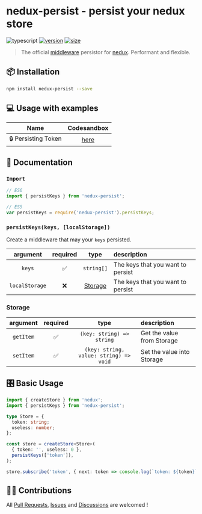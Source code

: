 # nedux-persist - persist your nedux store

![typescript](https://img.shields.io/badge/-typescript-blueviolet) [![version](https://img.shields.io/badge/version-beta-blue)](https://www.npmjs.com/package/nedux-persist) [![size](https://img.shields.io/bundlephobia/minzip/nedux-persist?color=green&label=size)](https://www.npmjs.com/package/nedux-persist)

> The official [middleware](https://github.com/lucasmrdt/nedux#%EF%B8%8F-middlewares) persistor for [nedux](https://github.com/lucasmrdt/nedux). Performant and flexible.

## 📦 Installation

```bash
npm install nedux-persist --save
```

## 💻 Usage with examples

|        Name         |                                        Codesandbox                                         |
| :-----------------: | :----------------------------------------------------------------------------------------: |
| 🔒 Persisting Token | [here](https://codesandbox.io/s/new-feather-777tm?fontsize=14&hidenavigation=1&theme=dark) | [here](https://codesandbox.io/s/nedux-todos-nm8j0?fontsize=14&hidenavigation=1&theme=dark) |

## 📜 Documentation

### `Import`

```javascript
// ES6
import { persistKeys } from 'nedux-persist';

// ES5
var persistKeys = require('nedux-persist').persistKeys;
```

### `persistKeys(keys, [localStorage])`

Create a middleware that may your `keys` persisted.

|    argument    | required |        type         | description                       |
| :------------: | :------: | :-----------------: | :-------------------------------- |
|     `keys`     |    ✅    |     `string[]`      | The keys that you want to persist |
| `localStorage` |    ❌    | [Storage](#storage) | The keys that you want to persist |

<a id="storage"></a>

### Storage

| argument  | required |                  type                  | description                |
| :-------: | :------: | :------------------------------------: | :------------------------- |
| `getItem` |    ✅    |       `(key: string) => string`        | Get the value from Storage |
| `setItem` |    ✅    | `(key: string, value: string) => void` | Set the value into Storage |

## 🎛 Basic Usage

```typescript
import { createStore } from 'nedux';
import { persistKeys } from 'nedux-persist';

type Store = {
  token: string;
  useless: number;
};

const store = createStore<Store>(
  { token: '', useless: 0 },
  persistKeys(['token']),
);

store.subscribe('token', { next: token => console.log(`token: ${token}`) });
```

## 🙋🏼 Contributions

All [Pull Requests](https://github.com/lucasmrdt/nedux-persist/compare?expand=1), [Issues](https://github.com/lucasmrdt/nedux-persist/issues) and [Discussions](https://github.com/lucasmrdt/nedux-persist/issues) are welcomed !
